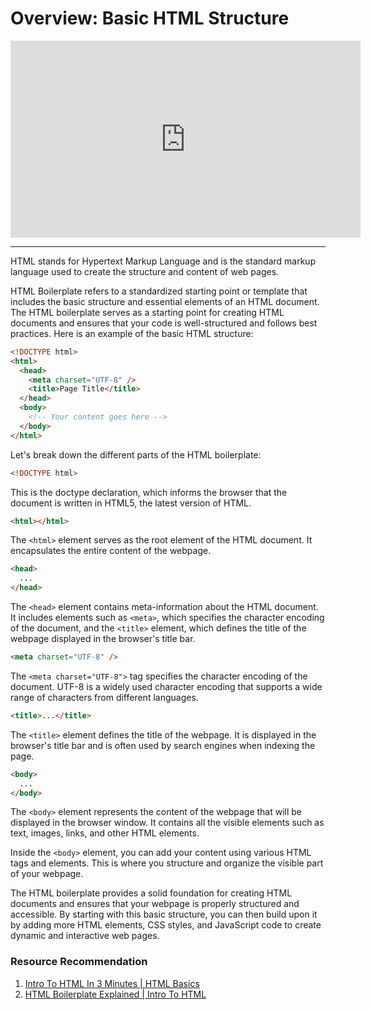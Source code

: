# Overview: Basic HTML Structure

<iframe width="560" height="315" src="https://www.youtube-nocookie.com/embed/qz0aGYrrlhU" title="YouTube video player" frameborder="0" allow="accelerometer; autoplay; clipboard-write; encrypted-media; gyroscope; picture-in-picture; web-share" allowfullscreen></iframe>

---

HTML stands for Hypertext Markup Language and is the standard markup language used to create the structure and content of web pages.

HTML Boilerplate refers to a standardized starting point or template that includes the basic structure and essential elements of an HTML document. The HTML boilerplate serves as a starting point for creating HTML documents and ensures that your code is well-structured and follows best practices. Here is an example of the basic HTML structure:

```html
<!DOCTYPE html>
<html>
  <head>
    <meta charset="UTF-8" />
    <title>Page Title</title>
  </head>
  <body>
    <!-- Your content goes here -->
  </body>
</html>
```

Let's break down the different parts of the HTML boilerplate:

```html
<!DOCTYPE html>
```

This is the doctype declaration, which informs the browser that the document is written in HTML5, the latest version of HTML.

```html
<html></html>
```

The `<html>` element serves as the root element of the HTML document. It encapsulates the entire content of the webpage.

```html
<head>
  ...
</head>
```

The `<head>` element contains meta-information about the HTML document. It includes elements such as `<meta>`, which specifies the character encoding of the document, and the `<title>` element, which defines the title of the webpage displayed in the browser's title bar.

```html
<meta charset="UTF-8" />
```

The `<meta charset="UTF-8">` tag specifies the character encoding of the document. UTF-8 is a widely used character encoding that supports a wide range of characters from different languages.

```html
<title>...</title>
```

The `<title>` element defines the title of the webpage. It is displayed in the browser's title bar and is often used by search engines when indexing the page.

```html
<body>
  ...
</body>
```

The `<body>` element represents the content of the webpage that will be displayed in the browser window. It contains all the visible elements such as text, images, links, and other HTML elements.

Inside the `<body>` element, you can add your content using various HTML tags and elements. This is where you structure and organize the visible part of your webpage.

The HTML boilerplate provides a solid foundation for creating HTML documents and ensures that your webpage is properly structured and accessible. By starting with this basic structure, you can then build upon it by adding more HTML elements, CSS styles, and JavaScript code to create dynamic and interactive web pages.

### Resource Recommendation

1. <a href="https://youtu.be/AEmtCXp0lHE" target="_blank">Intro To HTML In 3 Minutes | HTML Basics</a>
2. <a href="https://youtu.be/yoksZ9GRnGM" target="_blank">HTML Boilerplate Explained | Intro To HTML
   </a>
